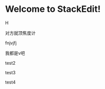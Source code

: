 
# Welcome to StackEdit!

H


对方就顶焦度计

fnjvjfj

我都是v吧


test2

test3

test4
<!--stackedit_data:
eyJoaXN0b3J5IjpbLTE0OTYzMTYzMTYsLTgxOTk2NjY4MywxOT
Q1MTQ0NzM1LDU1NzY1ODUyNywtNTIzMDE4MDg3LC03MTUyNTE5
OTAsLTExNTI0NDg2NzQsLTEzMTMzODE3MzQsMzU0NDI0ODE2LC
05MjU3NzA3NTgsLTE1NjUwMDgwMjgsLTMwNTM0NTIyOV19
-->